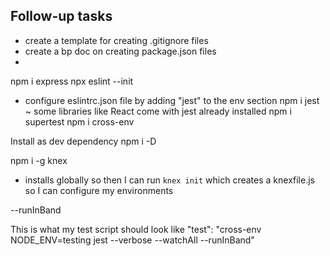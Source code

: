 ## Follow-up tasks
- create a template for creating .gitignore files
- create a bp doc on creating package.json files
- 



npm i express
npx eslint --init
 - configure eslintrc.json file by adding "jest" to the env section
npm i jest ~ some libraries like React come with jest already installed
npm i supertest
npm i cross-env

Install as dev dependency
npm i -D <library name>


npm i -g knex
 - installs globally so then I can run `knex init` which creates a knexfile.js so I can configure my environments


--runInBand

This is what my test script should look like
"test": "cross-env NODE_ENV=testing jest --verbose --watchAll --runInBand"